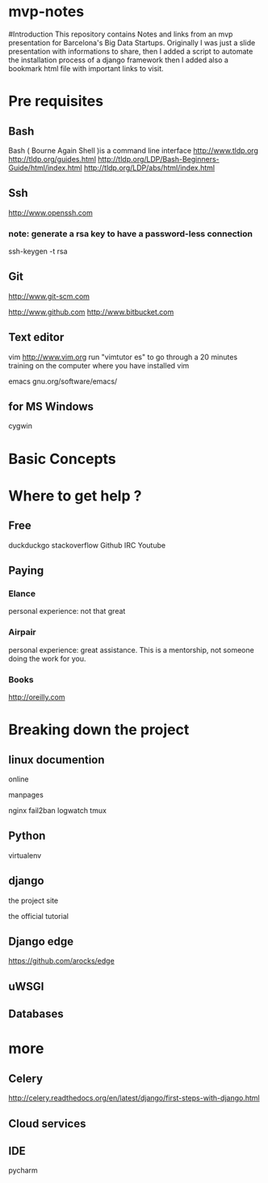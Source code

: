 
# mvp-notes
#Introduction
This repository contains Notes and links from an  mvp presentation for Barcelona's Big Data Startups.
Originally I was just a slide presentation with informations to share, then I added a script to automate the installation process of a django framework
then I added also a bookmark html file with important links to visit.

# Pre requisites

## Bash
Bash ( Bourne Again Shell )is a command line interface 
http://www.tldp.org
http://tldp.org/guides.html
http://tldp.org/LDP/Bash-Beginners-Guide/html/index.html
http://tldp.org/LDP/abs/html/index.html

## Ssh
http://www.openssh.com

### note: generate a rsa key to have a password-less connection
ssh-keygen -t rsa  <return> <return> <return>

## Git

http://www.git-scm.com

http://www.github.com
http://www.bitbucket.com

## Text editor

vim
http://www.vim.org
run "vimtutor es"  to go through a 20 minutes training on the computer where you have installed vim

emacs
gnu.org/software/emacs/


## for MS Windows
cygwin

# Basic Concepts


# Where to get help ?
## Free
duckduckgo
stackoverflow
Github
IRC
Youtube
## Paying

### Elance
   personal experience: not that great
### Airpair
   personal experience: great assistance. This is a mentorship, not someone doing the work for you.

### Books
http://oreilly.com

# Breaking down the project

## linux documention
online

manpages

nginx
fail2ban
logwatch
tmux


## Python

virtualenv

## django
the project site

the official tutorial

## Django edge

https://github.com/arocks/edge

## uWSGI

## Databases


# more
## Celery
http://celery.readthedocs.org/en/latest/django/first-steps-with-django.html

## Cloud services

## IDE

pycharm

